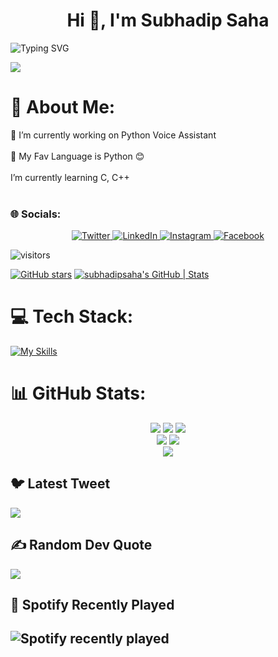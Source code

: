 <h1 align="center">Hi 👋, I'm Subhadip Saha</h1>

![Typing SVG](https://readme-typing-svg.demolab.com?font=&pause=1000&center=true&vCenter=true&width=435&lines=A+passionate+Programmer+from+India;Project+Admin+of+SWOC'23;Co-founder+of+DevDotCom)

<p>
  <a>
    <img src="https://github-widgetbox.vercel.app/api/profile?username=Subhadip-saha-05&data=followers,repositories,stars,commits&theme=darkmode" align="center"/>
  </a>
  </p>

# 💫 About Me:
🔭 I’m currently working on Python Voice Assistant<br><br>🌱 My Fav Language is Python 😊<br><br>I’m currently learning C, C++<br><br>

### 🌐 Socials:

<p align="center">
  <a href="https://twitter.com/SubhadipSuDi">
    <img src="https://img.shields.io/badge/twitter-%231DA1F2.svg?&style=for-the-badge&logo=twitter&logoColor=white&color=071A2C" alt="Twitter"/>
  </a>
  <a href="https://www.linkedin.com/in/subhadipsahaofficial">
    <img src="https://img.shields.io/badge/linkedin-%230077B5.svg?&style=for-the-badge&logo=linkedin&logoColor=white&color=071A2C" alt="LinkedIn"/>
  </a>
  <a href="https://instagram.com/subh05sus_">
    <img src="https://img.shields.io/badge/instagram-%23E4405F.svg?&style=for-the-badge&logo=instagram&logoColor=white&color=071A2C" alt="Instagram"/>
  </a>
  <a href="https://www.facebook.com/profile.php?id=100072942589743">
    <img src="https://img.shields.io/badge/facebook-%231877F2.svg?&style=for-the-badge&logo=facebook&logoColor=white&color=071A2C" alt="Facebook"/>
  </a>
</p>


![visitors](https://visitor-badge.glitch.me/badge?page_id=subhadip-saha-05.subhadip-saha-05&left_color=green&right_color=red)

[![GitHub stars](https://img.shields.io/github/stars/subhadip-saha-05/python-voice-assistant.svg?style=social&label=Star&maxAge=2592000)](https://GitHub.com/Subhadip-Saha-05/python-voice-assistant/stargazers/)
[![subhadipsaha's GitHub | Stats](https://stats.quine.sh/subhadipsaha/github?theme=dark)](https://quine.sh)



# 💻 Tech Stack:
[![My Skills](https://skillicons.dev/icons?i=py,gcp,c,cpp,html,discord,git,github,unity,visualstudio)](https://skillicons.dev)


# 📊 GitHub Stats:
<!-- ![](http://github-profile-summary-cards.vercel.app/api/cards/profile-details?username=Subhadip-saha-05&theme=github_dark)<br/>
![](http://github-profile-summary-cards.vercel.app/api/cards/stats?username=subhadip-saha-05&theme=github_dark)
![](http://github-profile-summary-cards.vercel.app/api/cards/productive-time?username=subhadip-saha-05&theme=github_dark&utcOffset=8)<br/>
![](https://github-readme-streak-stats.herokuapp.com/?user=subhadip-saha-05&theme=dark&hide_border=false)<br/>
![](https://api.githubtrends.io/user/svg/subhadip-saha-05/langs?time_range=one_year&include_private=True&loc_metric=changed&theme=dark)
![](https://api.githubtrends.io/user/svg/subhadip-saha-05/repos?time_range=one_year&group=other&loc_metric=changed&theme=dark) -->

<p align="center">
  <a>
    <img src="http://github-profile-summary-cards.vercel.app/api/cards/profile-details?username=subhadip-saha-05&theme=github_dark"/>
  </a>
   <a>
    <img src="http://github-profile-summary-cards.vercel.app/api/cards/stats?username=subhadip-saha-05&theme=github_dark"/>
  </a>
     <a>
    <img src="http://github-profile-summary-cards.vercel.app/api/cards/productive-time?username=subhadip-saha-05&theme=github_dark&utcOffset=8"/>
  </a><br>
     <a>
    <img src="https://api.githubtrends.io/user/svg/subhadip-saha-05/langs?time_range=one_year&include_private=True&loc_metric=changed&theme=dark"/>
  </a>
     <a>
    <img src="https://api.githubtrends.io/user/svg/subhadip-saha-05/repos?time_range=one_year&group=other&loc_metric=changed&theme=dark"/>
  </a><br>
  <a>
    <img src="https://github-readme-streak-stats.herokuapp.com/?user=subhadip-saha-05&theme=dark&hide_border=false"/>
  </a>
</p>



## 🐦 Latest Tweet
[![](https://gtce.itsvg.in/api?username=SubhadipSuDi)](https://github.com/VishwaGauravIn/github-twitter-card-embed)

## ✍️ Random Dev Quote
![](https://quotes-github-readme.vercel.app/api?type=horizontal&theme=dark)

## 🎵 Spotify Recently Played
![Spotify recently played](https://spotify-recently-played-readme.vercel.app/api?user=31uv34x3wbw2xbpgj3row4yve6iu)
---


